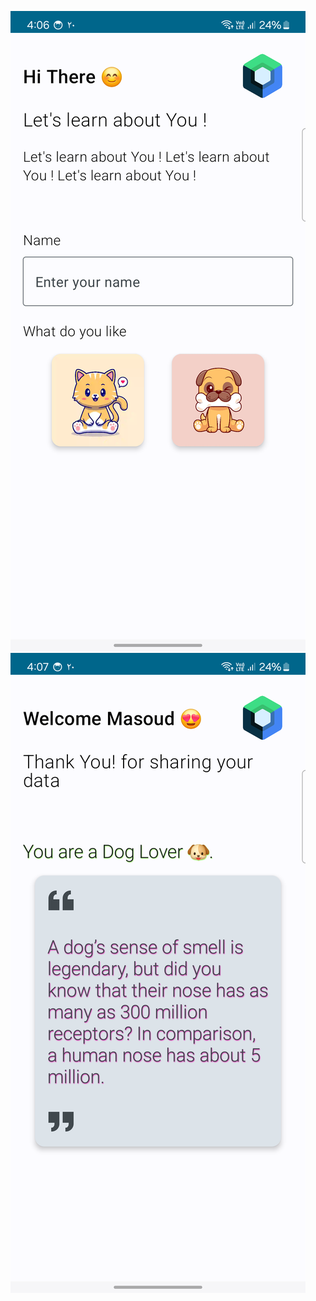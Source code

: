 ![User Input Screen](/first-screen.png?raw=true "First Screen")
![Welcome Screen](/second-screen.png?raw=true "Second Screen")
